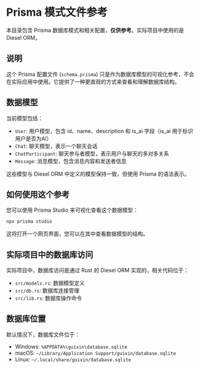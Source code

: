 # Prisma 模式文件参考

本目录包含 Prisma 数据库模式和相关配置，**仅供参考**。实际项目中使用的是 Diesel ORM。

## 说明

这个 Prisma 配置文件 (`schema.prisma`) 只是作为数据库模型的可视化参考，不会在实际应用中使用。它提供了一种更直观的方式来查看和理解数据库结构。

## 数据模型

当前模型包括：

- `User`: 用户模型，包含 id、name、description 和 is_ai 字段（is_ai 用于标识用户是否为AI）
- `Chat`: 聊天模型，表示一个聊天会话
- `ChatParticipant`: 聊天参与者模型，表示用户与聊天的多对多关系
- `Message`: 消息模型，包含消息内容和发送者信息

这些模型与 Diesel ORM 中定义的模型保持一致，但使用 Prisma 的语法表示。

## 如何使用这个参考

您可以使用 Prisma Studio 来可视化查看这个数据模型：

```bash
npx prisma studio
```

这将打开一个网页界面，您可以在其中查看数据模型的结构。

## 实际项目中的数据库访问

实际项目中，数据库访问是通过 Rust 的 Diesel ORM 实现的，相关代码位于：

- `src/models.rs`: 数据模型定义
- `src/db.rs`: 数据库连接管理
- `src/lib.rs`: 数据库操作命令

## 数据库位置

默认情况下，数据库文件位于：

- Windows: `%APPDATA%\guixin\database.sqlite`
- macOS: `~/Library/Application Support/guixin/database.sqlite`
- Linux: `~/.local/share/guixin/database.sqlite`
